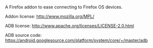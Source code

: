 A Firefox addon to ease connecting to Firefox OS devices.

Addon license: http://www.mozilla.org/MPL/

ADB license: http://www.apache.org/licenses/LICENSE-2.0.html

ADB source code: https://android.googlesource.com/platform/system/core/+/master/adb
